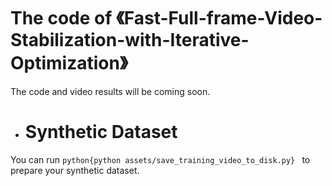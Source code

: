 # The code of 《Fast-Full-frame-Video-Stabilization-with-Iterative-Optimization》
The code and video results will be coming soon.


* # Synthetic Dataset
You can run ```python{python assets/save_training_video_to_disk.py} ``` to prepare your synthetic dataset. 
